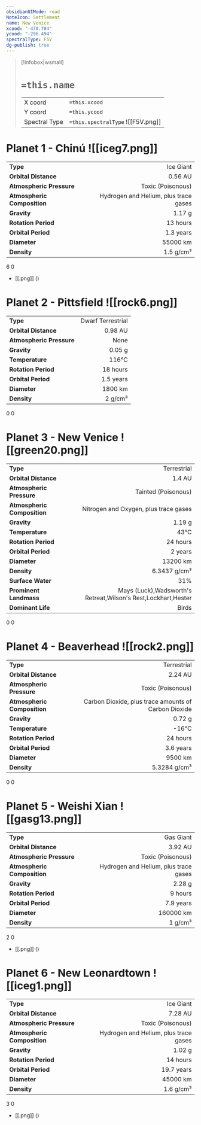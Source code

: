 ```yaml
---
obsidianUIMode: read
NoteIcon: Settlement
name: New Venice
xcood: "-470.704"
ycood: "-296.494"
spectralType: F5V
dg-publish: true
---
```

> [!infobox|wsmall]
> # `=this.name`
> | | |
> | - | - |
> | X coord | `=this.xcood` |
> | Y coord| `=this.ycood` |
> | Spectral Type | `=this.spectralType` ![[F5V.png]] |

# Planet 1 - Chinú ![[iceg7.png]]
|                             |                           |
| --------------------------- | -------------------------:|
| **Type**                    |             Ice Giant |
| **Orbital Distance**        |   0.56 AU |
| **Atmospheric Pressure**    |       Toxic (Poisonous) |
| **Atmospheric Composition** |      Hydrogen and Helium, plus trace gases |
| **Gravity**                 |        1.17 g |
| **Rotation Period**         |  13 hours |
| **Orbital Period** | 1.3 years |
| **Diameter**                |      55000 km | 
| **Density**                 |    1.5 g/cm³ |



6
0

- [[.png]]  ()

# Planet 2 - Pittsfield ![[rock6.png]]
|                             |                           |
| --------------------------- | -------------------------:|
| **Type**                    |             Dwarf Terrestrial |
| **Orbital Distance**        |   0.98 AU |
| **Atmospheric Pressure**    |       None |
| **Gravity**                 |        0.05 g |
| **Temperature**             |    116°C |
| **Rotation Period**         |  18 hours |
| **Orbital Period** | 1.5 years |
| **Diameter**                |      1800 km | 
| **Density**                 |    2 g/cm³ |



0
0



# Planet 3 - New Venice ![[green20.png]]
|                             |                           |
| --------------------------- | -------------------------:|
| **Type**                    |             Terrestrial |
| **Orbital Distance**        |   1.4 AU |
| **Atmospheric Pressure**    |       Tainted (Poisonous) |
| **Atmospheric Composition** |      Nitrogen and Oxygen, plus trace gases |
| **Gravity**                 |        1.19 g |
| **Temperature**             |    43°C |
| **Rotation Period**         |  24 hours |
| **Orbital Period** | 2 years |
| **Diameter**                |      13200 km | 
| **Density**                 |    6.3437 g/cm³ |
| **Surface Water**           |           31% | 
| **Prominent Landmass**      |         Mays (Luck),Wadsworth's Retreat,Wilson's Rest,Lockhart,Hester | 
| **Dominant Life**           |         Birds |



0
0



# Planet 4 - Beaverhead ![[rock2.png]]
|                             |                           |
| --------------------------- | -------------------------:|
| **Type**                    |             Terrestrial |
| **Orbital Distance**        |   2.24 AU |
| **Atmospheric Pressure**    |       Toxic (Poisonous) |
| **Atmospheric Composition** |      Carbon Dioxide, plus trace amounts of Carbon Dioxide |
| **Gravity**                 |        0.72 g |
| **Temperature**             |    -16°C |
| **Rotation Period**         |  24 hours |
| **Orbital Period** | 3.6 years |
| **Diameter**                |      9500 km | 
| **Density**                 |    5.3284 g/cm³ |



0
0



# Planet 5 - Weishi Xian ![[gasg13.png]]
|                             |                           |
| --------------------------- | -------------------------:|
| **Type**                    |             Gas Giant |
| **Orbital Distance**        |   3.92 AU |
| **Atmospheric Pressure**    |       Toxic (Poisonous) |
| **Atmospheric Composition** |      Hydrogen and Helium, plus trace gases |
| **Gravity**                 |        2.28 g |
| **Rotation Period**         |  9 hours |
| **Orbital Period** | 7.9 years |
| **Diameter**                |      160000 km | 
| **Density**                 |    1 g/cm³ |



2
0

- [[.png]]  ()

# Planet 6 - New Leonardtown ![[iceg1.png]]
|                             |                           |
| --------------------------- | -------------------------:|
| **Type**                    |             Ice Giant |
| **Orbital Distance**        |   7.28 AU |
| **Atmospheric Pressure**    |       Toxic (Poisonous) |
| **Atmospheric Composition** |      Hydrogen and Helium, plus trace gases |
| **Gravity**                 |        1.02 g |
| **Rotation Period**         |  14 hours |
| **Orbital Period** | 19.7 years |
| **Diameter**                |      45000 km | 
| **Density**                 |    1.6 g/cm³ |



3
0

- [[.png]]  ()

